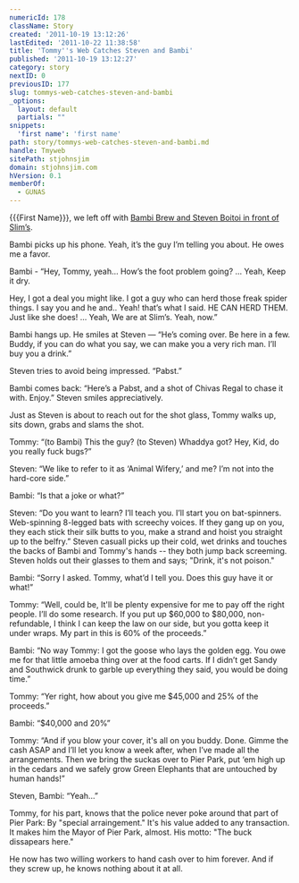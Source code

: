 ```yaml
---
numericId: 178
className: Story
created: '2011-10-19 13:12:26'
lastEdited: '2011-10-22 11:38:58'
title: 'Tommy''s Web Catches Steven and Bambi'
published: '2011-10-19 13:12:27'
category: story
nextID: 0
previousID: 177
slug: tommys-web-catches-steven-and-bambi
_options:
  layout: default
  partials: ""
snippets:
  'first name': 'first name'
path: story/tommys-web-catches-steven-and-bambi.md
handle: Tmyweb
sitePath: stjohnsjim
domain: stjohnsjim.com
hVersion: 0.1
memberOf:
  - GUNAS
---
```

{{{First Name}}}, we left off with [Bambi Brew and Steven Boitoi in front of Slim’s][0].

Bambi picks up his phone. Yeah, it’s the guy I’m telling you about. He owes me a favor.

Bambi - “Hey, Tommy, yeah… How’s the foot problem going? … Yeah, Keep it dry.

Hey, I got a deal you might like. I got a guy who can herd those freak spider things. I say you and he and.. Yeah! that’s what I said. HE CAN HERD THEM. Just like she does! … Yeah, We are at Slim’s. Yeah, now.”

Bambi hangs up. He smiles at Steven — “He’s coming over. Be here in a few. Buddy, if you can do what you say, we can make you a very rich man. I’ll buy you a drink.”

Steven tries to avoid being impressed. “Pabst.”

Bambi comes back: “Here’s a Pabst, and a shot of Chivas Regal to chase it with. Enjoy.” Steven smiles appreciatively.

Just as Steven is about to reach out for the shot glass, Tommy walks up, sits down, grabs and slams the shot.

Tommy: “(to Bambi) This the guy? (to Steven) Whaddya got? Hey, Kid, do you really fuck bugs?”

Steven: “We like to refer to it as ‘Animal Wifery,’ and me? I’m not into the hard-core side.”

Bambi: “Is that a joke or what?”

Steven: “Do you want to learn? I’ll teach you. I’ll start you on bat-spinners. Web-spinning 8-legged bats with screechy voices. If they gang up on you, they each stick their silk butts to you, make a strand and hoist you straight up to the belfry.” Steven casuall picks up their cold, wet drinks and touches the backs of Bambi and Tommy's hands -- they both jump back screeming. Steven holds out their glasses to them and says; "Drink, it's not poison."

Bambi: “Sorry I asked. Tommy, what’d I tell you. Does this guy have it or what!”

Tommy: “Well, could be, It'll be plenty expensive for me to pay off the right people. I’ll do some research. If you put up $60,000 to $80,000, non-refundable, I think I can keep the law on our side, but you gotta keep it under wraps. My part in this is 60% of the proceeds.”

Bambi: “No way Tommy: I got the goose who lays the golden egg. You owe me for that little amoeba thing over at the food carts. If I didn’t get Sandy and Southwick drunk to garble up everything they said, you would be doing time.”

Tommy: “Yer right, how about you give me $45,000 and 25% of the proceeds.”

Bambi: “$40,000 and 20%”

Tommy: “And if you blow your cover, it's all on you buddy. Done. Gimme the cash ASAP and I’ll let you know a week after, when I’ve made all the arrangements. Then we bring the suckas over to Pier Park, put ‘em high up in the cedars and we safely grow Green Elephants that are untouched by human hands!”

Steven, Bambi: “Yeah…”

Tommy, for his part, knows that the police never poke around that part of Pier Park: By "special arraingement." It's his value added to any transaction. It makes him the Mayor of Pier Park, almost. His motto: "The buck dissapears here."

He now has two willing workers to hand cash over to him forever. And if they screw up, he knows nothing about it at all.

[0]: http://stjohnsjim.com/home/show/177/Steven's%20Story